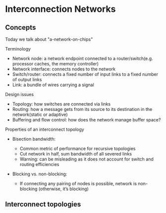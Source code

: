 # Interconnection Networks

## Concepts
Today we talk about "a-network-on-chips"

Terminology
- Network node: a network endpoint connected to a router/switch(e.g. processor caches, the memory controller)
- Network interface: connects nodes to the network
- Switch/router: connects a fixed number of input links to a fixed number of output links
- Link: a bundle of wires carrying a signal

Design issues
- Topology: how switches are connected via links
- Routing: how a message gets from its source to its destination in the 
network(static or adaptive)
- Buffering and flow control: how does the network manage buffer space?

Properties of an interconnect topology
- Bisection bandwidth: 
  -  Common metric of performance for recursive topologies
  -  Cut network in half, sum bandwidth of all severed links
  -  Warning: can be misleading as it does not account for switch and routing efficiencies

- Blocking vs. non-blocking: 
  - If connecting any pairing of nodes is possible, network is non-blocking (otherwise, 
it’s blocking)

## Interconnect topologies


